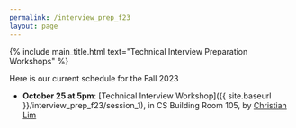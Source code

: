 ```yaml
---
permalink: /interview_prep_f23
layout: page
---
```


{% include main_title.html text="Technical Interview Preparation Workshops" %}

Here is our current schedule for the Fall 2023

 * **October 25 at 5pm**: [Technical Interview Workshop]({{ site.baseurl }}/interview_prep_f23/session_1), in CS Building Room 105, by [Christian Lim](https://www.yongwhan.io/)